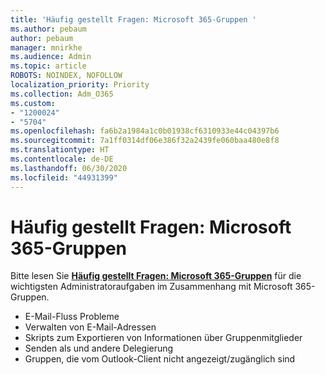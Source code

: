 ```yaml
---
title: 'Häufig gestellt Fragen: Microsoft 365-Gruppen '
ms.author: pebaum
author: pebaum
manager: mnirkhe
ms.audience: Admin
ms.topic: article
ROBOTS: NOINDEX, NOFOLLOW
localization_priority: Priority
ms.collection: Adm_O365
ms.custom:
- "1200024"
- "5704"
ms.openlocfilehash: fa6b2a1984a1c0b01938cf6310933e44c04397b6
ms.sourcegitcommit: 7a1ff0314df06e386f32a2439fe060baa480e8f8
ms.translationtype: HT
ms.contentlocale: de-DE
ms.lasthandoff: 06/30/2020
ms.locfileid: "44931399"
---
```

# <a name="microsoft-365-groups-faq"></a>Häufig gestellt Fragen: Microsoft 365-Gruppen 

Bitte lesen Sie **[Häufig gestellt Fragen: Microsoft 365-Gruppen](https://aka.ms/M365GroupsFAQ)** für die wichtigsten Administratoraufgaben im Zusammenhang mit Microsoft 365-Gruppen.

- E-Mail-Fluss Probleme
- Verwalten von E-Mail-Adressen
- Skripts zum Exportieren von Informationen über Gruppenmitglieder
- Senden als und andere Delegierung
- Gruppen, die vom Outlook-Client nicht angezeigt/zugänglich sind